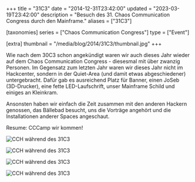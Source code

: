 +++
title = "31C3"
date = "2014-12-31T23:42:00"
updated = "2023-03-19T23:42:00"
description = "Besuch des 31. Chaos Communication Congress durch den Mainframe."
aliases = ["31C3"]

[taxonomies]
series =  ["Chaos Communication Congress"]
type = ["Event"]

[extra]
thumbnail = "/media/blog/2014/31C3/thumbnail.jpg"
+++

Wie nach dem 30C3 schon angekündigt waren wir auch dieses Jahr wieder auf dem
Chaos Communication Congress - diesesmal mit über zwanzig Personen. Im
Gegensatz zum letzten Jahr waren wir dieses Jahr nicht im Hackcenter, sondern
in der Quiet-Area (und damit etwas abgeschiedener) untergebracht. Dafür gab es
ausreichend Platz für Banner, einen JoSeb (3D-Drucker), eine fette
LED-Laufschrift, unser Mainframe Schild und einiges an Kleinkram.

Ansonsten haben wir einfach die Zeit zusammen mit den anderen Hackern genossen,
das Bällebad besucht, uns die Vorträge angehört und die Installationen anderer
Spaces angeschaut.

Resume: CCCamp wir kommen!

![CCH während des 31C3](/media/blog/2014/31C3/building.jpg)

![CCH während des 31C3](/media/blog/2014/31C3/schild.jpg)

![CCH während des 31C3](/media/blog/2014/31C3/tisch.jpg)

![CCH während des 31C3](/media/blog/2014/31C3/nsa.jpg)
